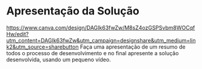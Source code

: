 # Apresentação da Solução
https://www.canva.com/design/DAGIk63fwZw/M8sZ4ozGSPSvbm8WOCqfHw/edit?utm_content=DAGIk63fwZw&utm_campaign=designshare&utm_medium=link2&utm_source=sharebutton
Faça uma apresentação de um resumo de todos o processo de desenvolvimento e no final apresente a solução desenvolvida, usando um pequeno vídeo.
